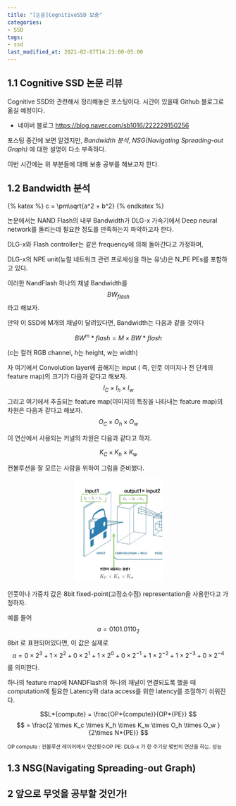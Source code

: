 ```yaml
---
title: "[논문]CognitiveSSD 보충"
categories:
- SSD
tags:
- ssd
last_modified_at: 2021-02-07T14:23:00-05:00
---
```


## 1.1 Cognitive SSD 논문 리뷰


Cognitive SSD와 관련해서 정리해놓은 포스팅이다. 시간이 있을때 Github 블로그로 옮길 예정이다.

-	네이버 블로그 https://blog.naver.com/sb1016/222229150256

포스팅 중간에 보면 알겠지만, *Bandwidth 분석*, *NSG(Navigating Spreading-out Graph)* 에 대한 설명이 다소 부족하다.

이번 시간에는 위 부분들에 대해 보충 공부를 해보고자 한다.

## 1.2 Bandwidth 분석

{% katex %}
c = \pm\sqrt{a^2 + b^2}
{% endkatex %}

논문에서는 NAND Flash의 내부 Bandwidth가 DLG-x 가속기에서 Deep neural network를 돌리는데 필요한 정도를 만족하는지 파악하고자 한다.

DLG-x와 Flash controller는 같은 frequency에 의해 돌아간다고 가정하며,

DLG-x의 NPE unit(뉴럴 네트워크 관련 프로세싱을 하는 유닛)은 N_PE PEs를 포함하고 있다.

이러한 NandFlash 하나의 채널 Bandwidth를 $${BW}_{flash}$$라고 해보자.

만약 이 SSD에 M개의 채널이 달려있다면, Bandwidth는 다음과 같을 것이다

$$ BW^m*{flash} = M \times BW*{flash} $$

(c는 컬러 RGB channel, h는 height, w는 width)

자 여기에서 Convolution layer에 곱해지는 input ( 즉, 인풋 이미지나 전 단계의 feature map)의 크기가 다음과 같다고 해보자. $$ I_C \times I_h \times I_w $$ 그리고 여기에서 추출되는 feature map(이미지의 특징을 나타내는 feature map)의 차원은 다음과 같다고 해보자. $$ O_C \times O_h \times O_w $$

이 연산에서 사용되는 커널의 차원은 다음과 같다고 하자.

$$ K_C \times K_h \times K_w $$

컨볼루션을 잘 모르는 사람을 위하여 그림을 준비했다.

<p align="center">
<img src="/assets/images/cognitive1.png" width="200">
</p>

인풋이나 가중치 값은 8bit fixed-point(고정소수점) representation을 사용한다고 가정하자.

예를 들어 $$ a = 0101.0110_2 $$ 8bit 로 표현되어있다면, 이 값은 실제로 $$ a = 0 \times 2^3 + 1 \times 2^2 + 0 \times 2^1 + 1 \times 2^0 + 0 \times 2^{-1} + 1 \times 2^{-2} + 1 \times 2^{-3} + 0 \times 2^{-4} $$를 의미한다.

하나의 feature map에 NANDFlash의 하나의 채널이 연결되도록 했을 때 computation에 필요한 Latency와 data access를 위한 latency를 조절하기 쉬워진다.

$$L*{compute} = \frac{OP*{compute}}{OP*{PE}} $$ $$ = \frac{2 \times K_c \times K_h \times K_w \times O_h \times O_w }{2\times N*{PE}} $$

<small>OP compute : 컨볼루션 레이어에서 연산횟수</small><small>OP PE: DLG-x 가 한 주기당 몇번의 연산을 하는. 성능</small>

## 1.3 NSG(Navigating Spreading-out Graph)

## 2 앞으로 무엇을 공부할 것인가!


